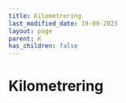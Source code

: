```yaml
---
title: Kilometrering
last_modified_date: 19-09-2023
layout: page
parent: K
has_children: false
---
```


Kilometrering
=============

